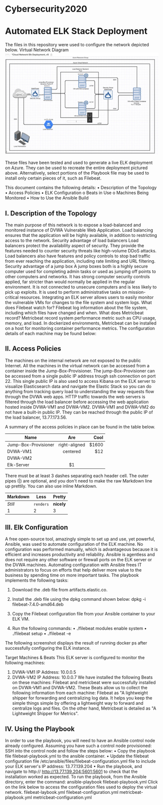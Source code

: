 # Cybersecurity2020
# Automated ELK Stack Deployment
The files in this repository were used to configure the network depicted below.
 Virtual Network Diagram
![alt text](https://github.com/kandang0/Cybersecurity2020/blob/master/Diagrams/Diagram1.jpg "Virtual Network Diagram")
 
These files have been tested and used to generate a live ELK deployment on Azure. They can be used to recreate the entire deployment pictured above. Alternatively, select portions of the Playbook file may be used to install only certain pieces of it, such as Filebeat.

This document contains the following details:
•	Description of the Topology
•	Access Policies
•	ELK Configuration 
o	Beats in Use
o	Machines Being Monitored
•	How to Use the Ansible Build
## I.	Description of the Topology
The main purpose of this network is to expose a load-balanced and monitored instance of DVWA Vulnerable Web Application.
Load balancing ensures that the application will be highly available, in addition to restricting access to the network.
Security advantage of load balancers 
Load balancers protect the availability aspect of security. They provide the features needed to counter security threats like high-volume DDoS attacks. Load balancers also have features and policy controls to stop bad traffic from ever reaching the application, including rate limiting and URL filtering.
Security advantage of a jump box
A jump boxes both is a highly secure computer used for completing admin tasks or used as jumping off points to other computers and networks. It has strong computer security controls applied, far stricter than would normally be applied in the regular environment. It is not connected to unsecure computers and is less likely to pick up exploits. It is used to perform administrative tasks on mission-critical resources.
Integrating an ELK server allows users to easily monitor the vulnerable VMs for changes to the file system and system logs.
What does Filebeat watch for?
Filebeat log information about the file system, including which files have changed and when.
What does Metricbeat record?
Metricbeat record system performance metric such as CPU usage, memory, and load. In dockerized environments, Metricbeat can be installed on a host for monitoring container performance metrics.
The configuration details of each machine may be found below:
 
## II.	Access Policies
The machines on the internal network are not exposed to the public Internet.
All the machines in the virtual network can be accessed from a container inside the Jump-Box-Provisioner.
The jump-Box-Provisioner can be accessed from a single public IP address trough ssh connection on port 22.
This single public IP is also used to access Kibana on the ELK server to visualize Elasticsearch data and navigate the Elastic Stack so you can do anything from tracking query load to understanding the way requests flow through the DVWA web apps.
HTTP traffic towards the web servers is filtered through the load balancer before accessing the web application hosted inside DVWA-VM1 and DVWA-VM2.
DVWA-VM1 and DVWA-VM2 do not have a built-in public IP. They can be reached through the public IP of the load balancer, 13.77.173.56.

A summary of the access policies in place can be found in the table below.


| Name        | Are           | Cool  |
| ------------- |:-------------:| -----:|
| Jump-Box-Provisioner      | right-aligned | $1600 |
| DVWA-VM1      | centered      |   $12 |
| DVWA-VM2
| Elk-Server      |    $1 |

There must be at least 3 dashes separating each header cell.
The outer pipes (|) are optional, and you don't need to make the 
raw Markdown line up prettily. You can also use inline Markdown.

Markdown | Less | Pretty
--- | --- | ---
*Still* | `renders` | **nicely**
1 | 2 | 3

 
		
		
## III.	Elk Configuration
A free open-source tool, amazingly simple to set up and use, yet powerful, Ansible, was used to automate configuration of the ELK machine. No configuration was performed manually, which is advantageous because it is efficient and increases productivity and reliability.
Ansible is agentless and does not require any other software or firewall ports on the ELK server or the DVWA machines.
Automating configuration with Ansible frees IT administrators to focus on efforts that help deliver more value to the business by spending time on more important tasks.
The playbook implements the following tasks:
1.	Download the .deb file from artifacts.elastic.co.
2.	Install the .deb file using the dpkg command shown below:
dpkg -i filebeat-7.4.0-amd64.deb
3.	Copy the Filebeat configuration file from your Ansible container to your ELK VM.

4.	Run the following commands:
•	./filebeat modules enable system
•	./filebeat setup
•	./filebeat -e

The following screenshot displays the result of running docker ps after successfully configuring the ELK instance.
 
 
Target Machines & Beats
This ELK server is configured to monitor the following machines:
1.	DVWA-VM1		IP Address: 10.0.0.5
2.	DVWA-VM2		IP Address: 10.0.0.7
We have installed the following Beats on these machines:
Filebeat and metricbeat were successfully installed on DVWA-VM1 and DVWA-VM2.
These Beats allow us to collect the following information from each machine:
Filebeat as "A lightweight shipper for forwarding and centralizing log data. It helps you keep the simple things simple by offering a lightweight way to forward and centralize logs and files. On the other hand, Metricbeat is detailed as "A Lightweight Shipper for Metrics".
## IV.	Using the Playbook
In order to use the playbook, you will need to have an Ansible control node already configured. Assuming you have such a control node provisioned:
SSH into the control node and follow the steps below:
•	Copy the playbook file filebeat-playbook.yml to the ansible container.
•	Update the filebeat configuration file /etc/ansible/files/filebeat-configuration.yml  file to include your ELK server's IP address: 13.77.139.204
•	Run the playbook, and navigate to http:// http://13.77.139.204:5601:5601 to check that the installation worked as expected.
To run the playbook, from the Ansible directory, enter the command: 
ansible-playbook filebeat-playbook.yml
Click on the link below to access the configuration files used to deploy the virtual network.
filebeat-laybook.yml
filebeat-configuration.yml
metricbeat-playbook.yml
metricbeat-configuration.yml

